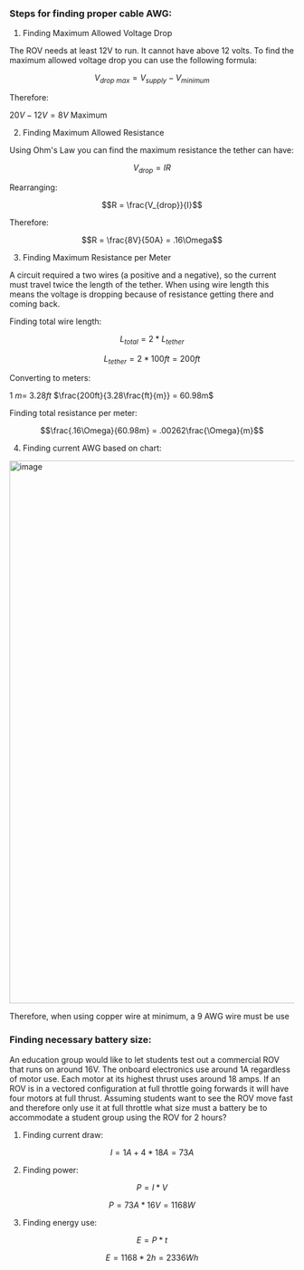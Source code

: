 ### Steps for finding proper cable AWG:

1.  Finding Maximum Allowed Voltage Drop

The ROV needs at least 12V to run. It cannot have above 12 volts. To
find the maximum allowed voltage drop you can use the following formula:

$$V_{drop\ max} = V_{supply} - V_{minimum}$$

Therefore:

$20V - 12V = 8V$ Maximum

2.  Finding Maximum Allowed Resistance

Using Ohm's Law you can find the maximum resistance the tether can have:

$$V_{drop} = IR$$

Rearranging:

$$R = \frac{V_{drop}}{I}$$

Therefore:

$$R = \frac{8V}{50A} = .16\Omega$$

3.  Finding Maximum Resistance per Meter

A circuit required a two wires (a positive and a negative), so the
current must travel twice the length of the tether. When using wire
length this means the voltage is dropping because of resistance getting
there and coming back.

Finding total wire length:

$$L_{total} = 2*L_{tether}$$

$$L_{tether} = 2*100ft = 200ft$$

Converting to meters:

$1\ m = \ 3.28ft$ $\frac{200ft}{3.28\frac{ft}{m}} = 60.98m$

Finding total resistance per meter:

$$\frac{.16\Omega}{60.98m} = .00262\frac{\Omega}{m}$$


4.  Finding current AWG based on chart:
<img width="1865" height="960" alt="image" src="https://github.com/user-attachments/assets/e1fded3f-a896-498b-93ca-04d020759b73" />


Therefore, when using copper wire at minimum, a 9 AWG wire must be use

### Finding necessary battery size:

An education group would like to let students test out a commercial ROV
that runs on around 16V. The onboard electronics use around 1A
regardless of motor use. Each motor at its highest thrust uses around 18
amps. If an ROV is in a vectored configuration at full throttle going
forwards it will have four motors at full thrust. Assuming students want
to see the ROV move fast and therefore only use it at full throttle what
size must a battery be to accommodate a student group using the ROV for
2 hours?

1.  Finding current draw:

$$I = 1A + 4*18A = 73A$$

2.  Finding power:

$$P = I*V$$

$$P = 73A*16V = 1168W$$

3.  Finding energy use:

$$E = P*t$$

$$E = 1168*2h = 2336Wh$$




